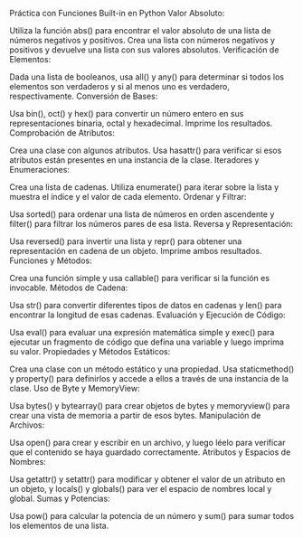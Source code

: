Práctica con Funciones Built-in en Python
Valor Absoluto:

Utiliza la función abs() para encontrar el valor absoluto de una lista de números negativos y positivos. Crea una lista con números negativos y positivos y devuelve una lista con sus valores absolutos.
Verificación de Elementos:

Dada una lista de booleanos, usa all() y any() para determinar si todos los elementos son verdaderos y si al menos uno es verdadero, respectivamente.
Conversión de Bases:

Usa bin(), oct() y hex() para convertir un número entero en sus representaciones binaria, octal y hexadecimal. Imprime los resultados.
Comprobación de Atributos:

Crea una clase con algunos atributos. Usa hasattr() para verificar si esos atributos están presentes en una instancia de la clase.
Iteradores y Enumeraciones:

Crea una lista de cadenas. Utiliza enumerate() para iterar sobre la lista y muestra el índice y el valor de cada elemento.
Ordenar y Filtrar:

Usa sorted() para ordenar una lista de números en orden ascendente y filter() para filtrar los números pares de esa lista.
Reversa y Representación:

Usa reversed() para invertir una lista y repr() para obtener una representación en cadena de un objeto. Imprime ambos resultados.
Funciones y Métodos:

Crea una función simple y usa callable() para verificar si la función es invocable.
Métodos de Cadena:

Usa str() para convertir diferentes tipos de datos en cadenas y len() para encontrar la longitud de esas cadenas.
Evaluación y Ejecución de Código:

Usa eval() para evaluar una expresión matemática simple y exec() para ejecutar un fragmento de código que defina una variable y luego imprima su valor.
Propiedades y Métodos Estáticos:

Crea una clase con un método estático y una propiedad. Usa staticmethod() y property() para definirlos y accede a ellos a través de una instancia de la clase.
Uso de Byte y MemoryView:

Usa bytes() y bytearray() para crear objetos de bytes y memoryview() para crear una vista de memoria a partir de esos bytes.
Manipulación de Archivos:

Usa open() para crear y escribir en un archivo, y luego léelo para verificar que el contenido se haya guardado correctamente.
Atributos y Espacios de Nombres:

Usa getattr() y setattr() para modificar y obtener el valor de un atributo en un objeto, y locals() y globals() para ver el espacio de nombres local y global.
Sumas y Potencias:

Usa pow() para calcular la potencia de un número y sum() para sumar todos los elementos de una lista.
